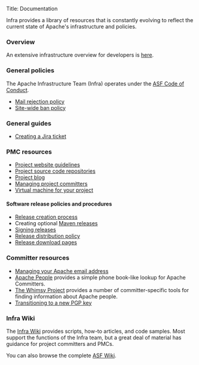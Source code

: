 Title: Documentation

Infra provides a library of resources that is constantly evolving to reflect the current state of Apache's infrastructure and policies.

### Overview ###

An extensive infrastructure overview for developers is <a href="https://www.apache.org/dev/" target="_blank">here</a>.

### General policies ###

The Apache Infrastructure Team (Infra) operates under the <a href="https://www.apache.org/foundation/policies/conduct.html" target="_blank">ASF Code of Conduct</a>.

- [Mail rejection policy](mail-rejection.html)
- [Site-wide ban policy](sitewide-ban.html)

### General guides ###

- [Creating a Jira ticket](jira-guidelines.html)

### PMC resources ###

- [Project website guidelines](website-guidelines.html)
- [Project source code repositories](source-code-repository.html)
- [Project blog](project-blog.html)
- [Managing project committers](managing-committers.html)
- [Virtual machine for your project](vm-policy.html)

#### Software release policies and procedures ####

  - [Release creation process](release-creation.html)
  - Creating optional [Maven releases](maven-releases.html)
  - [Signing releases](release-signing.html)
  - [Release distribution policy](release-distribution.html)
  - [Release download pages](release-download-pages.html)


### Committer resources ###

- [Managing your Apache email address](committer-email.html)
- <a href="https://people.apache.org" target="_blank">Apache People</a> provides a simple phone book-like 
lookup for Apache Committers.
- <a href="https://whimsy.apache.org/" target="_blank">The Whimsy Project</a> provides a number of committer-specific tools for finding information about Apache people.
- [Transitioning to a new PGP key](key-transition.html)

### Infra Wiki

The <a href="https://cwiki.apache.org/confluence/display/INFRA/Documentation+Index" target="_blank">Infra Wiki</a> provides scripts, how-to articles, and code samples. Most support the functions of the Infra team, but a great deal of material has guidance for project committers and PMCs.

You can also browse the complete <a href="https://cwiki.apache.org/" target="_blank" >ASF Wiki</a>.
